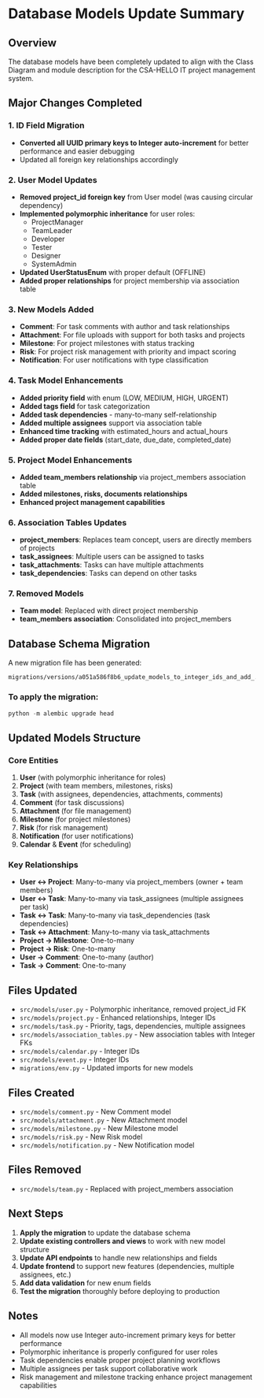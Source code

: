 # Database Models Update Summary

## Overview

The database models have been completely updated to align with the Class Diagram and module description for the CSA-HELLO IT project management system.

## Major Changes Completed

### 1. ID Field Migration

- **Converted all UUID primary keys to Integer auto-increment** for better performance and easier debugging
- Updated all foreign key relationships accordingly

### 2. User Model Updates

- **Removed project_id foreign key** from User model (was causing circular dependency)
- **Implemented polymorphic inheritance** for user roles:
  - ProjectManager
  - TeamLeader
  - Developer
  - Tester
  - Designer
  - SystemAdmin
- **Updated UserStatusEnum** with proper default (OFFLINE)
- **Added proper relationships** for project membership via association table

### 3. New Models Added

- **Comment**: For task comments with author and task relationships
- **Attachment**: For file uploads with support for both tasks and projects
- **Milestone**: For project milestones with status tracking
- **Risk**: For project risk management with priority and impact scoring
- **Notification**: For user notifications with type classification

### 4. Task Model Enhancements

- **Added priority field** with enum (LOW, MEDIUM, HIGH, URGENT)
- **Added tags field** for task categorization
- **Added task dependencies** - many-to-many self-relationship
- **Added multiple assignees** support via association table
- **Enhanced time tracking** with estimated_hours and actual_hours
- **Added proper date fields** (start_date, due_date, completed_date)

### 5. Project Model Enhancements

- **Added team_members relationship** via project_members association table
- **Added milestones, risks, documents relationships**
- **Enhanced project management capabilities**

### 6. Association Tables Updates

- **project_members**: Replaces team concept, users are directly members of projects
- **task_assignees**: Multiple users can be assigned to tasks
- **task_attachments**: Tasks can have multiple attachments
- **task_dependencies**: Tasks can depend on other tasks

### 7. Removed Models

- **Team model**: Replaced with direct project membership
- **team_members association**: Consolidated into project_members

## Database Schema Migration

A new migration file has been generated:

```
migrations/versions/a051a586f8b6_update_models_to_integer_ids_and_add_.py
```

### To apply the migration:

```powershell
python -m alembic upgrade head
```

## Updated Models Structure

### Core Entities

1. **User** (with polymorphic inheritance for roles)
2. **Project** (with team members, milestones, risks)
3. **Task** (with assignees, dependencies, attachments, comments)
4. **Comment** (for task discussions)
5. **Attachment** (for file management)
6. **Milestone** (for project milestones)
7. **Risk** (for risk management)
8. **Notification** (for user notifications)
9. **Calendar** & **Event** (for scheduling)

### Key Relationships

- **User ↔ Project**: Many-to-many via project_members (owner + team members)
- **User ↔ Task**: Many-to-many via task_assignees (multiple assignees per task)
- **Task ↔ Task**: Many-to-many via task_dependencies (task dependencies)
- **Task ↔ Attachment**: Many-to-many via task_attachments
- **Project → Milestone**: One-to-many
- **Project → Risk**: One-to-many
- **User → Comment**: One-to-many (author)
- **Task → Comment**: One-to-many

## Files Updated

- `src/models/user.py` - Polymorphic inheritance, removed project_id FK
- `src/models/project.py` - Enhanced relationships, Integer IDs
- `src/models/task.py` - Priority, tags, dependencies, multiple assignees
- `src/models/association_tables.py` - New association tables with Integer FKs
- `src/models/calendar.py` - Integer IDs
- `src/models/event.py` - Integer IDs
- `migrations/env.py` - Updated imports for new models

## Files Created

- `src/models/comment.py` - New Comment model
- `src/models/attachment.py` - New Attachment model
- `src/models/milestone.py` - New Milestone model
- `src/models/risk.py` - New Risk model
- `src/models/notification.py` - New Notification model

## Files Removed

- `src/models/team.py` - Replaced with project_members association

## Next Steps

1. **Apply the migration** to update the database schema
2. **Update existing controllers and views** to work with new model structure
3. **Update API endpoints** to handle new relationships and fields
4. **Update frontend** to support new features (dependencies, multiple assignees, etc.)
5. **Add data validation** for new enum fields
6. **Test the migration** thoroughly before deploying to production

## Notes

- All models now use Integer auto-increment primary keys for better performance
- Polymorphic inheritance is properly configured for user roles
- Task dependencies enable proper project planning workflows
- Multiple assignees per task support collaborative work
- Risk management and milestone tracking enhance project management capabilities
